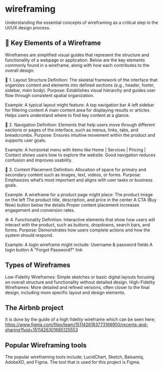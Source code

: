 # wireframing
 Understanding the essential concepts of wireframing as a critical step in the UI/UX design process.
## 🧩 Key Elements of a Wireframe
Wireframes are simplified visual guides that represent the structure and functionality of a webpage or application. Below are the key elements commonly found in a wireframe, along with how each contributes to the overall design:

🧱 1. Layout Structure
Definition: The skeletal framework of the interface that organizes content and elements into defined sections (e.g., header, footer, sidebar, main body).
Purpose: Establishes visual hierarchy and guides user flow through consistent spatial organization.

Example:
A typical layout might feature:
A top navigation bar
A left sidebar for filtering content
A main content area for displaying results or articles
Helps users understand where to find key content at a glance.

🧭 2. Navigation
Definition: Elements that help users move through different sections or pages of the interface, such as menus, links, tabs, and breadcrumbs.
Purpose: Ensures intuitive movement within the product and supports user goals.

Example:
A horizontal menu with items like Home | Services | Pricing | Contact shows users how to explore the website.
Good navigation reduces confusion and improves usability.

📝 3. Content Placement
Definition: Allocation of space for primary and secondary content such as images, text, videos, or forms.
Purpose: Emphasizes what’s most important and aligns with user tasks or business goals.

Example:
A wireframe for a product page might place:
The product image on the left
The product title, description, and price in the center
A CTA (Buy Now) button below the details
Proper content placement increases engagement and conversion rates.

⚙️ 4. Functionality
Definition: Interactive elements that show how users will interact with the product, such as buttons, dropdowns, search bars, and forms.
Purpose: Demonstrates how users complete actions and how the system should respond.

Example:
A login wireframe might include:
Username & password fields
A login button
A "Forgot Password?" link

## Types of Wireframes
Low-Fidelity Wireframes: Simple sketches or basic digital layouts focusing on overall structure and functionality without detailed design.
High-Fidelity Wireframes: More detailed and refined versions, often closer to the final design, including more specific layout and design elements.


## The Airbnb project 
It is done by the guide of a high fidelity wireframe which can be seen here; https://www.figma.com/files/team/1511426183773166950/recents-and-sharing?fuid=1511426301685125553

## Popular Wireframing tools
The popular wireframing tools include; LucidChart, Sketch, Balsamiq, AdobeXD, and Figma. 
The tool that is used for this project is Figma.


